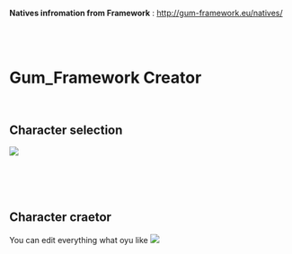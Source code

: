 <b>Natives infromation from Framework</b> : http://gum-framework.eu/natives/
</br></br></br></br>



# Gum_Framework Creator</br></br>
<h2>Character selection</h2>
<img src="https://media.discordapp.net/attachments/944656734134370344/992045870725992518/creator.png">
</br></br></br></br></br>
<h2>Character craetor</h2>
You can edit everything what oyu like
<img src="https://media.discordapp.net/attachments/944656734134370344/992045871137038469/creator2.png">